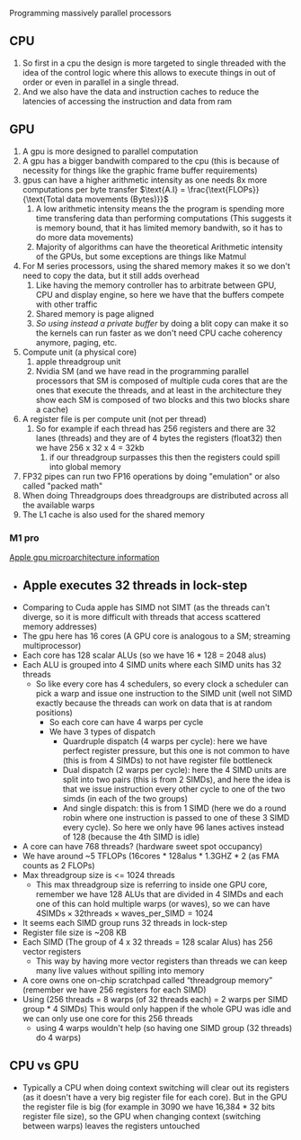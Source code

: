 Programming massively parallel processors

## CPU
1. So first in a cpu the design is more targeted to single threaded with the idea of the control logic where this allows to execute things in out of order or even in parallel in a single thread.
2. And we also have the data and instruction caches to reduce the latencies of accessing the instruction and data from ram 

## GPU
1. A gpu is more designed to parallel computation
2. A gpu has a bigger bandwith compared to the cpu (this is because of necessity for things like the graphic frame buffer requirements)
3. gpus can have a higher arithmetic intensity as one needs 8x more computations per byte transfer $\text{A.I} = \frac{\text{FLOPs}}{\text{Total data movements (Bytes)}}$
   1. A low arithmetic intensity means the the program is spending more time transfering data than performing computations (This suggests it is memory bound, that it has limited memory bandwith, so it has to do more data movements)
   2. Majority of algorithms can have the theoretical Arithmetic intensity of the GPUs, but some exceptions are things like Matmul 
4. For M series processors, using the shared memory makes it so we don't need to copy the data, but it still adds overhead
   1. Like having the memory controller has to arbitrate between GPU, CPU and display engine, so here we have that the buffers compete with other traffic
   2. Shared memory is page aligned
   3. *So using instead a private buffer* by doing a blit copy can make it so the kernels can run faster as we don't need CPU cache coherency anymore, paging, etc.
5. Compute unit (a physical core)
   1. apple threadgroup unit
   2. Nvidia SM (and we have read in the programming parallel processors that SM is composed of multiple cuda cores that are the ones that execute the threads, and at least in the architecture they show each SM is composed of two blocks and this two blocks share a cache)
6. A register file is per compute unit (not per thread)
   1. So for example if each thread has 256 registers and there are 32 lanes (threads) and they are of 4 bytes the registers (float32) then we have 256 x 32 x 4 = 32kb
      1. if our threadgroup surpasses this then the registers could spill into global memory
7. FP32 pipes can run two FP16 operations by doing "emulation" or also called "packed math"
8. When doing Threadgroups does threadgroups are distributed across all the available warps
9. The L1 cache is also used for the shared memory

### M1 pro
[Apple gpu microarchitecture information](https://github.com/philipturner/metal-benchmarks)

- Apple executes 32 threads in lock-step
  - 
- Comparing to Cuda apple has SIMD not SIMT (as the threads can't diverge, so it is more difficult with threads that access scattered memory addresses)
- The gpu here has 16 cores (A GPU core is analogous to a SM; streaming multiprocessor)
- Each core has 128 scalar ALUs (so we have 16 * 128 = 2048 alus)
- Each ALU is grouped into 4 SIMD units where each SIMD units has 32 threads
  - So like every core has 4 schedulers, so every clock a scheduler can pick a warp and issue one instruction to the SIMD unit (well not SIMD exactly because the threads can work on data that is at random positions)
    - So each core can have 4 warps per cycle
    - We have 3 types of dispatch
      - Quardruple dispatch (4 warps per cycle): here we have perfect register pressure, but this one is not common to have (this is from 4 SIMDs) to not have register file bottleneck
      - Dual dispatch (2 warps per cycle): here the 4 SIMD units are split into two pairs (this is from 2 SIMDs), and here the idea is that we issue instruction every other cycle to one of the two simds (in each of the two groups)
      - And single dispatch: this is from 1 SIMD (here we do a round robin where one instruction is passed to one of these 3 SIMD every cycle). So here we only have 96 lanes actives instead of 128 (because the 4th SIMD is idle)
- A core can have 768 threads? (hardware sweet spot occupancy)
- We have around ~5 TFLOPs (16cores * 128alus * 1.3GHZ * 2 (as FMA counts as 2 FLOPs)
- Max threadgroup size is <= 1024 threads
  - This max threadgroup size is referring to inside one GPU core, remember we have 128 ALUs that are divided in 4 SIMDs and each one of this can hold multiple warps (or waves), so we can have $4\text{SIMDs} \times 32\text{threads} \times \text{waves_per_SIMD} = 1024$
- It seems each SIMD group runs 32 threads in lock-step
- Register file size is ~208 KB
- Each SIMD (The group of 4 x 32 threads = 128 scalar Alus) has 256 vector registers
  - This way by having more vector registers than threads we can keep many live values without spilling into memory
- A core owns one on-chip scratchpad called “threadgroup memory” (remember we have 256 registers for each SIMD)
- Using (256 threads = 8 warps (of 32 threads each) = 2 warps per SIMD group * 4 SIMDs) This would only happen if the whole GPU was idle and we can only use one core for this 256 threads
    - using 4 warps wouldn't help (so having one SIMD group (32 threads) do 4 warps)

## CPU vs GPU
- Typically a CPU when doing context switching will clear out its registers (as it doesn't have a very big register file for each core). But in the GPU the register file is big (for example in 3090 we have 16,384 * 32 bits register file size), so the GPU when changing context (switching between warps) leaves the registers untouched